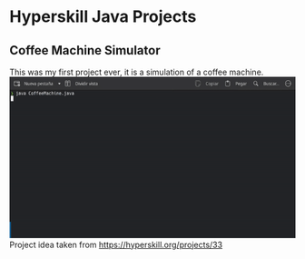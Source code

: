 # Hyperskill Java Projects


## Coffee Machine Simulator
This was my first project ever, it is a simulation of a coffee machine.
![til](gif.gif)
<br>
Project idea taken from
https://hyperskill.org/projects/33
